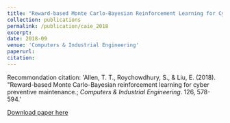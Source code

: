```yaml
---
title: "Reward-based Monte Carlo-Bayesian Reinforcement Learning for Cyber Preventive Maintenance"
collection: publications
permalink: /publication/caie_2018
excerpt: 
date: 2018-09
venue: 'Computers & Industrial Engineering'
paperurl: 
citation: 
---
```


Recommondation citation: 'Allen, T. T., Roychowdhury, S., & Liu, E. (2018). &quot;Reward-based Monte Carlo-Bayesian reinforcement learning for cyber preventive maintenance.; <i>Computers & Industrial Engineering</i>. 126, 578-594.'

[Download paper here](http://EnhaoLiu.github.io/files/caie_2018_TTAllen_SRC_ELiu.pdf)
